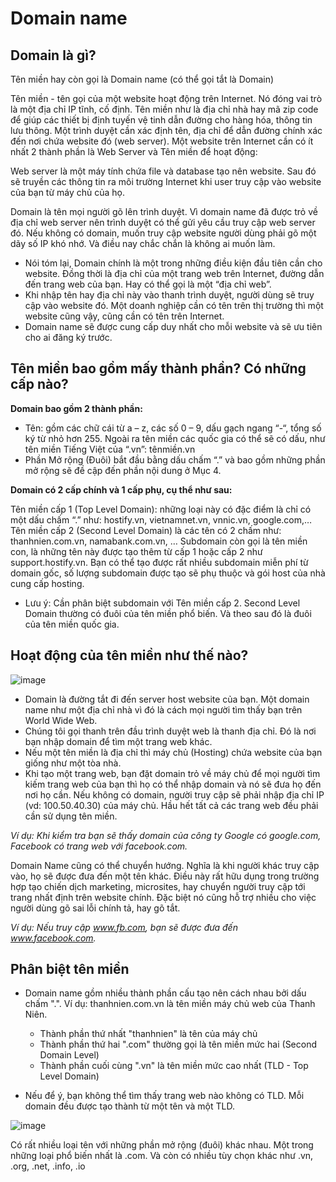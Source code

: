 # Domain name

## Domain là gì?

Tên miền hay còn gọi là Domain name (có thể gọi tắt là Domain)

Tên miền - tên gọi của một website hoạt động trên Internet. Nó đóng vai trò là một địa chỉ IP tĩnh, cố định. Tên miền như là địa chỉ nhà hay mã zip code để giúp các thiết bị định tuyến vệ tinh dẫn đường cho hàng hóa, thông tin lưu thông. Một trình duyệt cần xác định tên, địa chỉ để dẫn đường chính xác đến nơi chứa website đó (web server).
Một website trên Internet cần có ít nhất 2 thành phần là Web Server và Tên miền để hoạt động:

Web server là một máy tính chứa file và database tạo nên website. Sau đó sẽ truyền các thông tin ra môi trường Internet khi user truy cập vào website của bạn từ máy chủ của họ.

Domain là tên mọi người gõ lên trình duyệt. Vì domain name đã được trỏ về địa chỉ web server nên trình duyệt có thể gửi yêu cầu truy cập web server đó. Nếu không có domain, muốn truy cập website người dùng phải gõ một dãy số IP khó nhớ. Và điều nay chắc chắn là không ai muốn làm.

  - Nói tóm lại, Domain chính là một trong những điều kiện đầu tiên cần cho website. Đồng thời là địa chỉ của một trang web trên Internet, đường dẫn đến trang web của bạn. Hay có thể gọi là một “địa chỉ web”.
  - Khi nhập tên hay địa chỉ này vào thanh trình duyệt, người dùng sẽ truy cập vào website đó. Một doanh nghiệp cần có tên trên thị trường thì một website cũng vậy, cũng cần có tên trên Internet.
  - Domain name sẽ được cung cấp duy nhất cho mỗi website và sẽ ưu tiên cho ai đăng ký trước.

## Tên miền bao gồm mấy thành phần? Có những cấp nào?

**Domain bao gồm 2 thành phần:**

  - Tên: gồm các chữ cái từ a – z, các số 0 – 9, dấu gạch ngang “-“, tổng số ký từ nhỏ hơn 255. Ngoài ra tên miền các quốc gia có thể sẽ có dấu, như tên miền Tiếng Việt của “.vn”: tênmiền.vn
  - Phần Mở rộng (Đuôi) bắt đầu bằng dấu chấm “.” và bao gồm những phần mở rộng sẽ đề cập đến phần nội dung ở Mục 4.

**Domain có 2 cấp chính và 1 cấp phụ, cụ thể như sau:**

Tên miền cấp 1 (Top Level Domain): những loại này có đặc điểm là chỉ có một dấu chấm “.” như: hostify.vn, vietnamnet.vn, vnnic.vn, google.com,…
Tên miền cấp 2 (Second Level Domain) là các tên có 2 chấm như: thanhnien.com.vn, namabank.com.vn, …
Subdomain còn gọi là tên miền con, là những tên này được tạo thêm từ cấp 1 hoặc cấp 2 như support.hostify.vn. Bạn có thể tạo được rất nhiều subdomain miễn phí từ domain gốc, số lượng subdomain được tạo sẽ phụ thuộc và gói host của nhà cung cấp hosting.
* Lưu ý: Cần phân biệt subdomain với Tên miền cấp 2. Second Level Domain thường có đuôi của tên miền phổ biến. Và theo sau đó là đuôi của tên miền quốc gia.


## Hoạt động của tên miền như thế nào?

![image](https://user-images.githubusercontent.com/62273292/158509437-926fcac1-cd9e-4889-9992-f2d053ddb685.png)

- Domain là đường tắt đi đến server host website của bạn. Một domain name như một địa chỉ nhà vì đó là cách mọi người tìm thấy bạn trên World Wide Web.
- Chúng tôi gọi thanh trên đầu trình duyệt web là thanh địa chỉ. Đó là nơi bạn nhập domain để tìm một trang web khác.
- Nếu một tên miền là địa chỉ thì máy chủ (Hosting) chứa website của bạn giống như một tòa nhà.
- Khi tạo một trang web, bạn đặt domain trỏ về máy chủ để mọi người tìm kiếm trang web của bạn thì họ có thể nhập domain và nó sẽ đưa họ đến nơi họ cần. Nếu không có domain, người truy cập sẽ phải nhập địa chỉ IP (vd: 100.50.40.30) của máy chủ. Hầu hết tất cả các trang web đều phải cần sử dụng tên miền.

*Ví dụ: Khi kiểm tra bạn sẽ thấy domain của công ty Google có google.com, Facebook có trang web với facebook.com.*

Domain Name cũng có thể chuyển hướng. Nghĩa là khi người khác truy cập vào, họ sẽ được đưa đến một tên khác. Điều này rất hữu dụng trong trường hợp tạo chiến dịch marketing, microsites, hay chuyển người truy cập tới trang nhất định trên website chính. Đặc biệt nó cũng hỗ trợ nhiều cho việc người dùng gõ sai lỗi chính tả, hay gõ tắt.

*Ví dụ: Nếu truy cập www.fb.com, bạn sẽ được đưa đến www.facebook.com.*

## Phân biệt tên miền 

  - Domain name gồm nhiều thành phần cấu tạo nên cách nhau bởi dấu chấm ".". Ví dụ: thanhnien.com.vn là tên miền máy chủ web của Thanh Niên.
    - Thành phần thứ nhất "thanhnien" là tên của máy chủ
    - Thành phần thứ hai ".com" thường gọi là tên miền mức hai (Second Domain Level)
    - Thành phần cuối cùng ".vn" là tên miền mức cao nhất (TLD - Top Level Domain)

  - Nếu để ý, bạn không thể tìm thấy trang web nào không có TLD. Mỗi domain đều được tạo thành từ một tên và một TLD.

![image](https://user-images.githubusercontent.com/62273292/158510997-2556faba-546f-4dc2-8787-f960673b3756.png)

Có rất nhiều loại tên với những phần mở rộng (đuôi) khác nhau. Một trong những loại phổ biến nhất là .com. Và còn có nhiều tùy chọn khác như .vn, .org, .net, .info, .io





